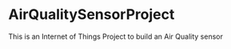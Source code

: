 AirQualitySensorProject
=======================

This is an Internet of Things Project to build an Air Quality sensor
